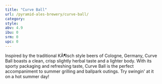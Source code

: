 ```yaml
---
title: "Curve Ball"
url: /pyramid-ales-brewery/curve-ball/
category: 
style: 
abv: 4.9
ibu: 0
srm: 0
upc: 0
---
```

Inspired by the traditional KÃ¶lsch style beers of Cologne, Germany, Curve Ball boasts a clean, crisp slightly herbal taste and a lighter body. With its sporty packaging and refreshing taste, Curve Ball is the perfect accompaniment to summer grilling and ballpark outings. Try swingin' at it on a hot summer day!
